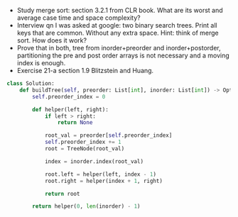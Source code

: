 - Study merge sort: section 3.2.1 from CLR book. What are its worst and average case time and space complexity?
- Interview qn I was asked at google: two binary search trees. Print all keys that are common. Without any extra space. Hint: think of merge sort. How does it work?
- Prove that in both, tree from inorder+preorder and inorder+postorder, partitioning the pre and post order arrays is not necessary and a moving index is enough.
- Exercise 21-a section 1.9 Blitzstein and Huang.

```python
class Solution:
    def buildTree(self, preorder: List[int], inorder: List[int]) -> Optional[TreeNode]:
        self.preorder_index = 0

        def helper(left, right):
            if left > right:
                return None

            root_val = preorder[self.preorder_index]
            self.preorder_index += 1
            root = TreeNode(root_val)

            index = inorder.index(root_val)

            root.left = helper(left, index - 1)
            root.right = helper(index + 1, right)

            return root

        return helper(0, len(inorder) - 1)
```

